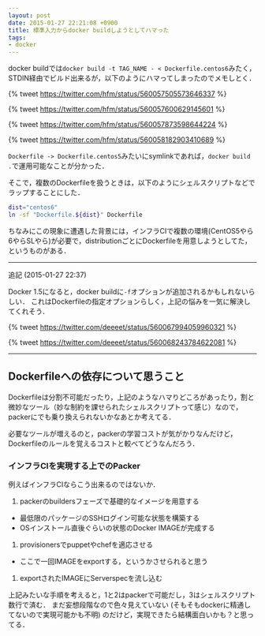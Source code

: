 ```yaml
---
layout: post
date: 2015-01-27 22:21:08 +0900
title: 標準入力からdocker buildしようとしてハマった
tags:
- docker
---
```

docker buildでは`docker build -t TAG_NAME - < Dockerfile.centos6`みたく，STDIN経由でビルド出来るが，以下のようにハマってしまったのでメモしとく．

{% tweet https://twitter.com/hfm/status/560057505573646337 %}

{% tweet https://twitter.com/hfm/status/560057600629145601 %}

{% tweet https://twitter.com/hfm/status/560057873598644224 %}

{% tweet https://twitter.com/hfm/status/560058182903410689 %}

`Dockerfile -> Dockerfile.centos5`みたいにsymlinkであれば，`docker build .`で運用可能なことが分かった．

そこで，複数のDockerfileを扱うときは，以下のようにシェルスクリプトなどでラップすることにした．

```sh
dist="centos6"
ln -sf "Dockerfile.${dist}" Dockerfile
```

ちなみにこの現象に遭遇した背景には，インフラCIで複数の環境(CentOS5やら6やらSLやら)が必要で，distributionごとにDockerfileを用意しようとしてた，というものがある．

---

追記 (2015-01-27 22:37)

Docker 1.5になると，docker buildに`-f`オプションが追加されるかもしれないらしい．
これはDockerfileの指定オプションらしく，上記の悩みを一気に解決してくれそう．

{% tweet https://twitter.com/deeeet/status/560067994059960321 %}

{% tweet https://twitter.com/deeeet/status/560068243784622081 %}

---

## Dockerfileへの依存について思うこと

Dockerfileは分割不可能だったり，上記のようなハマりどころがあったり，割と微妙なツール（妙な制約を課せられたシェルスクリプトって感じ）なので，packerにでも乗り換えられないかなあとか考えてる．

必要なツールが増えるのと，packerの学習コストが気がかりなんだけど，Dockerfileのルールを覚えるコストと較べてどうなんだろう．

### インフラCIを実現する上でのPacker

例えばインフラCIならこう出来るのではないか．

1. packerのbuildersフェーズで基礎的なイメージを用意する
  - 最低限のパッケージのSSHログイン可能な状態を構築する
  - OSインストール直後ぐらいの状態のDocker IMAGEが完成する
1. provisionersでpuppetやchefを適応させる
  - ここで一回IMAGEをexportする，というかさせられると思う
1. exportされたIMAGEにServerspecを流し込む

上記みたいな手順を考えると，1と2はpackerで可能だし，3はシェルスクリプト数行で済む．
まだ妄想段階なので色々見えていない (そもそもdockerに精通してないので実現可能かも不明) のだけど，実現できたら結構面白いかも？と思ってる．
